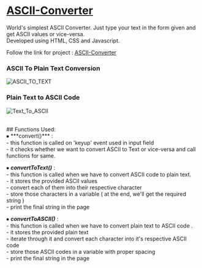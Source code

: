 # [ASCII-Converter](https://algomonk016.github.io/ASCII-Converter/ "ASCII Converter")

World's simplest ASCII Converter. Just type your text in the form given and get ASCII values or vice-versa. <br> 
Developed using HTML, CSS and Javascript.

Follow the link for project : [ASCII-Converter](https://www.google.com/url?sa=i&url=https%3A%2F%2Fwww.shutterstock.com%2Fcategory%2Fnature&psig=AOvVaw3GLO1rpSmMqIBEAKVnIhDW&ust=1608728477360000&source=images&cd=vfe&ved=0CAIQjRxqFwoTCOiYz9_S4e0CFQAAAAAdAAAAABAD)

### ASCII To Plain Text Conversion
![ASCII_TO_TEXT](https://user-images.githubusercontent.com/55861951/102896417-59f0de00-448c-11eb-82c0-9a0e560bf133.gif)
<br>

### Plain Text to ASCII Code
![Text_To_ASCII](https://user-images.githubusercontent.com/55861951/102896489-7d1b8d80-448c-11eb-9cf3-e71ada141ca2.gif)

<br>
## Functions Used: 
<br>
⦁	***convert()*** : <br>
		- this function is called on 'keyup' event used in input field <br>
		- it checks whether we want to convert ASCII to Text or vice-versa and call functions for same. <br>

⦁	***convertToText()*** : <br>
		- this function is called when we have to convert ASCII code to plain text. <br>
		- it stores the provided ASCII values <br>
		- convert each of them into their respective character <br>
		- store those characters in a variable ( at the end, we'll get the required string ) <br>
		- print the final string in the page <br>
	
⦁	***convertToASCII()*** : <br>
		- this function is called when we have to convert plain text to ASCII code . <br>
		- it stores the provided plain text <br>
		- iterate through it and convert each character into it's respective ASCII code <br>
		- store those ASCII codes in a variable with proper spacing <br>
		- print the final string in the page <br>
